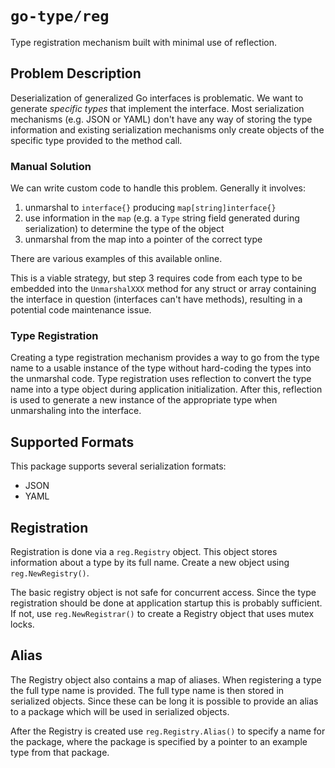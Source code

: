 # `go-type/reg`

Type registration mechanism built with minimal use of reflection.

## Problem Description

Deserialization of generalized Go interfaces is problematic.
We want to generate *specific types* that implement the interface.
Most serialization mechanisms (e.g. JSON or YAML) don't  have any way of
storing the type information and existing serialization mechanisms only
create objects of the specific type provided to the method call.

### Manual Solution

We can write custom code to handle this problem.
Generally it involves:

1. unmarshal to `interface{}` producing `map[string]interface{}`
2. use information in the `map`
   (e.g. a `Type` string field generated during serialization)
   to determine the type of the object
3. unmarshal from the map into a pointer of the correct type

There are various examples of this available online.

This is a viable strategy, but step 3 requires code from each type
to be embedded into the `UnmarshalXXX` method for any struct or array
containing the interface in question (interfaces can't have methods),
resulting in a potential code maintenance issue.

### Type Registration

Creating a type registration mechanism provides a way to go from
the type name to a usable instance of the type
without hard-coding the types into the unmarshal code.
Type registration uses reflection to convert the type name into
a type object during application initialization.
After this, reflection is used to generate a new instance of the
appropriate type when unmarshaling into the interface.

## Supported Formats

This package supports several serialization formats:

* JSON
* YAML

## Registration

Registration is done via a `reg.Registry` object.
This object stores information about a type by its full name.
Create a new object using `reg.NewRegistry()`.

The basic registry object is not safe for concurrent access.
Since the type registration should be done at application startup
this is probably sufficient.
If not, use `reg.NewRegistrar()` to create a Registry object that
uses mutex locks.

## Alias

The Registry object also contains a map of aliases.
When registering a type the full type name is provided.
The full type name is then stored in serialized objects.
Since these can be long it is possible to provide an alias to a package
which will be used in serialized objects.

After the Registry is created use `reg.Registry.Alias()` to specify
a name for the package, where the package is specified by a pointer
to an example type from that package.


